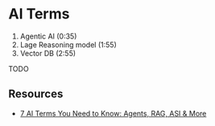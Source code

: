 # AI Terms
1. Agentic AI (0:35)
2. Lage Reasoning model (1:55)
3. Vector DB (2:55)


TODO

## Resources
* [7 AI Terms You Need to Know: Agents, RAG, ASI & More](https://youtu.be/VSFuqMh4hus?si=nMpXOyvdW3WAE2pG)
